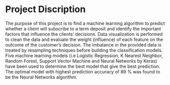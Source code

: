 ﻿# Project Discription
The purpose of this project is to find a machine learning algorithm to predict whether a client will subscribe to a term deposit and identify the important factors that influence the clients’ decisions. Data visualization is performed to clean the data and evaluate the weight (influence) of each feature on the outcome of the customer’s decision. The imbalance in the provided data is treated by resampling techniques before building the classification models. Five machine learning models (i.e Logistic Regression, K Nearest Neighbor, Random Forest, Support Vector Machine and Neural Networks by Keras) have been used to determine the best model that give the best prediction. The optimal model with highest prediction accuracy of 89 % was found to be the Neural Networks algorithm.
